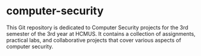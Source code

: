 # computer-security
This Git repository is dedicated to Computer Security projects for the 3rd semester of the 3rd year at HCMUS. It contains a collection of assignments, practical labs, and collaborative projects that cover various aspects of computer security.
